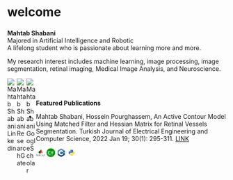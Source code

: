 # welcome
### 

**Mahtab Shabani** <br />
Majored in Artificial Intelligence and Robotic <br />
A lifelong student who is passionate about learning more and more.<br />


My research interest includes machine learning, image processing, image segmentation, retinal imaging, Medical Image Analysis, and Neuroscience.


<a href="https://www.linkedin.com/in/mahtab-shabani/">
  <img align="left" alt="Mahtab Shabani Linkedin" width="22px" src="https://cdn.jsdelivr.net/npm/simple-icons@v3/icons/linkedin.svg" />
</a>
<a href="https://www.researchgate.net/profile/Mahtab-Shabani">
  <img align="left" alt="Mahtab Shabani ResearchGate" width="22px" src="https://cdn.jsdelivr.net/npm/simple-icons@3.1.0/icons/researchgate.svg" />
</a>
<a href="https://scholar.google.com/citations?hl=en&user=GkpKF88AAAAJ">
  <img align="left" alt="Mahtab Shabani GoogleScholar" width="22px" src="https://cdn.jsdelivr.net/npm/simple-icons@3.1.0/icons/googlescholar.svg" />
</a>
<br /><br />

**Featured Publications**
- Mahtab Shabani, Hossein Pourghassem, An Active Contour Model Using Matched Filter and Hessian Matrix for Retinal Vessels Segmentation. Turkish Journal of Electrical Engineering and Computer Science, 2022 Jan 19; 30(1): 295-311. [LINK](https://journals.tubitak.gov.tr/elektrik/vol30/iss1/20/)<br />

<code><img height="20" src="https://raw.githubusercontent.com/github/explore/80688e429a7d4ef2fca1e82350fe8e3517d3494d/topics/matlab/matlab.png"></code>
<code><img height="20" src="https://raw.githubusercontent.com/github/explore/80688e429a7d4ef2fca1e82350fe8e3517d3494d/topics/csharp/csharp.png"></code>
<code><img height="20" src="https://raw.githubusercontent.com/github/explore/80688e429a7d4ef2fca1e82350fe8e3517d3494d/topics/cpp/cpp.png"></code>
<code><img height="20" src="https://raw.githubusercontent.com/github/explore/80688e429a7d4ef2fca1e82350fe8e3517d3494d/topics/python/python.png"></code>
